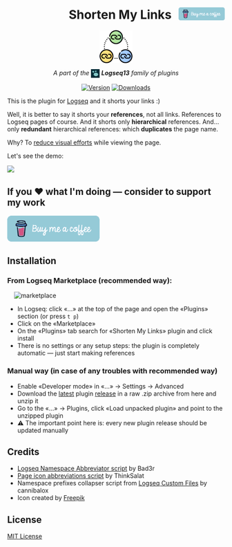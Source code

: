 <h1 align="center">
<span align="left" height="30">                  </span>
Shorten My Links
<a href="https://www.buymeacoffee.com/stdword">
  <img align="right" src="https://github.com/stdword/logseq13-shorten-my-links/blob/main/assets/coffee.png?raw=true" height="30px"/>
</a>
</h1>

<p align="center">
  <a href="https://github.com/stdword/logseq13-shorten-my-links#readme">
    <img align="center" width="15%" src="https://github.com/stdword/logseq13-shorten-my-links/blob/main/icon.png?raw=true"/>
  </a>
</p>

<p align="center"><i>A part of the <a href="https://logseq.com"><img align="center" width="20px" src="https://github.com/stdword/logseq13-shorten-my-links/blob/main/assets/logseq.png?raw=true"/></a> <b>Logseq13</b> family of plugins</i></p>

<div align="center">

[![Version](https://img.shields.io/github/v/release/stdword/logseq13-shorten-my-links?color=5895C9)](https://github.com/stdword/logseq13-shorten-my-links/releases)
[![Downloads](https://img.shields.io/github/downloads/stdword/logseq13-shorten-my-links/total.svg?color=D25584)](https://github.com/stdword/logseq13-shorten-my-links#from-logseq-marketplace-recommended-way)

</div>


This is the plugin for [Logseq](https://logseq.com) and it shorts your links :)

Well, it is better to say it shorts your **references**, not all links. References to Logseq pages of course. And it shorts only **hierarchical** references. And... only **redundant** hierarchical references: which **duplicates** the page name.

Why? To <u>reduce visual efforts</u> while viewing the page.

Let's see the demo:

<img width="400px" src="https://github.com/stdword/logseq13-shorten-my-links/assets/1984175/d11827e0-8708-4198-9157-d1f61baba79c"/>

## If you ❤️ what I'm doing — consider to support my work
<p align="left">
  <a href="https://www.buymeacoffee.com/stdword" target="_blank">
    <img src="https://github.com/stdword/logseq13-shorten-my-links/blob/main/assets/coffee.png?raw=true" alt="Buy Me A Coffee" height="60px" />
  </a>
</p>

## Installation
### From Logseq Marketplace (recommended way):
<span>    </span><img width="412" alt="marketplace" src="https://github.com/stdword/logseq13-shorten-my-links/assets/1984175/d66bf172-b958-44ed-a386-92b4aec0d10d" />

- In Logseq: click «...» at the top of the page and open the «Plugins» section (or press `t p`)
- Click on the «Marketplace»
- On the «Plugins» tab search for «Shorten My Links» plugin and click install
- There is no settings or any setup steps: the plugin is completely automatic — just start making references

### Manual way (in case of any troubles with recommended way)
- Enable «Developer mode» in «...» → Settings → Advanced
- Download the <u>latest</u> plugin [release](https://github.com/stdword/logseq13-shorten-my-links/releases) in a raw .zip archive from here and unzip it
- Go to the «...» → Plugins, click «Load unpacked plugin» and point to the unzipped plugin
- ⚠️ The important point here is: every new plugin release should be updated manually


## Credits
- [Logseq Namespace Abbreviator script](https://github.com/Bad3r/logseq-scripts/blob/main/LogseqNamespaceAbbreviator.js) by Bad3r
- [Page icon abbreviations script](https://gist.github.com/ThinkSalat/b1548d31e87384f960289142223f9853) by ThinkSalat
- Namespace prefixes collapser script from [Logseq Custom Files](https://github.com/cannibalox/logseq-custom-files) by cannibalox
- Icon created by <a href="https://www.flaticon.com/free-icon/link_3093852" title="Flaticon">Freepik</a>

## License
[MIT License](https://github.com/stdword/logseq13-shorten-my-links/blob/main/LICENSE)
